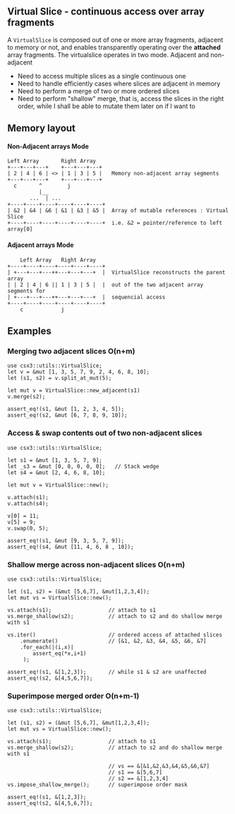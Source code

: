 ## Virtual Slice - continuous access over array fragments
A `VirtualSlice` is composed out of one or more array fragments, adjacent to memory or not, and enables transparently operating over the **attached** array fragments. The virtualslice operates in two mode. Adjacent and non-adjacent

* Need to access multiple slices as a single continuous one
* Need to handle efficiently cases where slices are adjacent in memory
* Need to perform a merge of two or more ordered slices
* Need to perform "shallow" merge, that is, access the slices in the right order, while I shall be able to mutate them later on if I want to

## Memory layout
#### Non-Adjacent arrays Mode
```
Left Array       Right Array
+---+---+---+    +---+---+---+     
| 2 | 4 | 6 | <> | 1 | 3 | 5 |   Memory non-adjacent array segments
+---+---+---+    +---+---+---+     
  c       ^        j
          |__
       ...  | ...
+----+----+----+----+----+----+
| &2 | &4 | &6 | &1 | &3 | &5 |  Array of mutable references : Virtual Slice
+----+----+----+----+----+----+  i.e. &2 = pointer/reference to left array[0]
```
#### Adjacent arrays Mode
```
    Left Array   Right Array
+----+----+----+----+----+----+
| +---+---+---++---+---+---+  |  VirtualSlice reconstructs the parent array   
| | 2 | 4 | 6 || 1 | 3 | 5 |  |  out of the two adjacent array segments for 
| +---+---+---++---+---+---+  |  sequencial access
+----+----+----+----+----+----+  
    c            j
```
## Examples
### Merging two adjacent slices O(n+m)
```
use csx3::utils::VirtualSlice;
let v = &mut [1, 3, 5, 7, 9, 2, 4, 6, 8, 10];
let (s1, s2) = v.split_at_mut(5);

let mut v = VirtualSlice::new_adjacent(s1)
v.merge(s2);

assert_eq!(s1, &mut [1, 2, 3, 4, 5]);
assert_eq!(s2, &mut [6, 7, 8, 9, 10]);
```

### Access & swap contents out of two non-adjacent slices
```
use csx3::utils::VirtualSlice;

let s1 = &mut [1, 3, 5, 7, 9];
let _s3 = &mut [0, 0, 0, 0, 0];   // Stack wedge 
let s4 = &mut [2, 4, 6, 8, 10];

let mut v = VirtualSlice::new();

v.attach(s1);
v.attach(s4);

v[0] = 11;
v[5] = 9;
v.swap(0, 5);

assert_eq!(s1, &mut [9, 3, 5, 7, 9]);
assert_eq!(s4, &mut [11, 4, 6, 8 , 10]);
```
### Shallow merge across non-adjacent slices O(n+m)
```
use csx3::utils::VirtualSlice;

let (s1, s2) = (&mut [5,6,7], &mut[1,2,3,4]);
let mut vs = VirtualSlice::new();

vs.attach(s1);                  // attach to s1
vs.merge_shallow(s2);           // attach to s2 and do shallow merge with s1
 
vs.iter()                       // ordered access of attached slices
    .enumerate()                // [&1, &2, &3, &4, &5, &6, &7]
    .for_each(|(i,x)| 
        assert_eq(*x,i+1) 
     );

assert_eq!(s1, &[1,2,3]);       // while s1 & s2 are unaffected
assert_eq!(s2, &[4,5,6,7]);
```
### Superimpose merged order O(n+m-1)
```
use csx3::utils::VirtualSlice;

let (s1, s2) = (&mut [5,6,7], &mut[1,2,3,4]);
let mut vs = VirtualSlice::new();

vs.attach(s1);                  // attach to s1
vs.merge_shallow(s2);           // attach to s2 and do shallow merge with s1
                                
                                // vs == &[&1,&2,&3,&4,&5,&6,&7]
                                // s1 == &[5,6,7]
                                // s2 == &[1,2,3,4]
vs.impose_shallow_merge();      // superimpose order mask

assert_eq!(s1, &[1,2,3]);
assert_eq!(s2, &[4,5,6,7]);
```